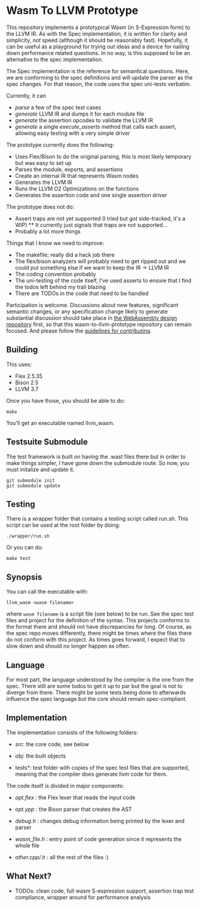 # Wasm To LLVM Prototype

This repository implements a prototypical Wasm (in S-Expression form) to the LLVM IR. As with the Spec implementation, it is written for clarity and simplicity, _not_ speed (although it should be reasonably fast). Hopefully, it can be useful as a playground for trying out ideas and a device for nailing down performance related questions. In no way, is this supposed to be an alternative to the spec implementation.

The Spec implementation is the reference for semantical questions. Here, we are conforming to the spec definitions and will update the parser as the spec changes. For that reason, the code uses the spec uni-tests verbatim.

Currently, it can

* *parse* a few of the spec test cases
* *generate* LLVM IR and dumps it for each module file
* *generate* the assertion opcodes to validate the LLVM IR
* *generate* a single *execute_asserts* method that calls each assert, allowing easy testing with a very simple driver

The prototype currently does the following:

* Uses Flex/Bison to do the original parsing, this is most likely temporary but was easy to set up
* Parses the module, exports, and assertions
* Create an internal IR that represents Wasm nodes
* Generates the LLVM IR
* Runs the LLVM O2 Optimizations on the functions
* Generates the assertion code and one single assertion driver

The prototype does not do:

* Assert traps are not yet supported (I tried but got side-tracked, it's a WIP)
** It currently just signals that traps are not supported...
* Probably a lot more things

Things that I know we need to improve:

* The makefile; really did a hack job there
* The flex/bison analyzers will probably need to get ripped out and we could put something else if we want to keep the IR -> LLVM IR
* The coding convention probably
* The uni-testing of the code itself, I've used asserts to ensure that I find the todos left behind my trail blazing
* There are TODOs in the code that need to be handled

Participation is welcome. Discussions about new features, significant semantic
changes, or any specification change likely to generate substantial discussion
should take place in
[the WebAssembly design repository](https://github.com/WebAssembly/design)
first, so that this wasm-to-llvm-prototype repository can remain focused. And please follow the
[guidelines for contributing](Contributing.md).

## Building

This uses:

* Flex 2.5.35
* Bison 2.5
* LLVM 3.7

Once you have those, you should be able to do:

```
make
```

You'll get an executable named llvm_wasm.

## Testsuite Submodule

The test framework is built on having the .wast files there but in order to make things simpler, I have gone down the submodule route. So now, you must initalize and update it.

```
git submodule init
git submodule update
```

## Testing

There is a wrapper folder that contains a testing script called run.sh. This script can be used at the root folder by doing:

```
./wrapper/run.sh
```

Or you can do:

```
make test
```

## Synopsis

You can call the executable with:

```
llvm_wasm <wasm filename>
```

where `wasm filename` is a script file (see below) to be run. See the spec test files and project for the definition of the syntax. This projects conforms to the format there and should not have discrepancies for long. Of course, as the spec repo moves differently, there might be times where the files there do not conform with this project. As times goes forward, I expect that to slow down and should no longer happen as often.

## Language

For most part, the language understood by the compiler is the one from the spec. There still are some todos to get it up to par but the goal is not to diverge from there. There might be some tests being done to afterwards influence the spec language but the core should remain spec-compliant.

## Implementation

The implementation consists of the following folders:

* *src*: the core code, see below

* *obj*: the built objects

* tests*: test folder with copies of the spec test files that are supported, meaning that the compiler does generate llvm code for them.

The code itself is divided in major components:

* *opt.flex* : the Flex lexer that reads the input code

* *opt.ypp* : the Bison parser that creates the AST

* *debug.h* : changes debug information being printed by the lexer and parser

* *wasm_file.h* : entry point of code generation since it represents the whole file

* *other.cpp/.h* : all the rest of the files :)

## What Next?

* TODOs: clean code, full wasm S-expression support, assertion trap test compliance, wrapper around for performance analysis
